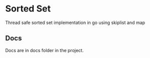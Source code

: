 # Sorted Set
Thread safe sorted set implementation in go using skiplist and map

## Docs
Docs are in docs folder in the project.
